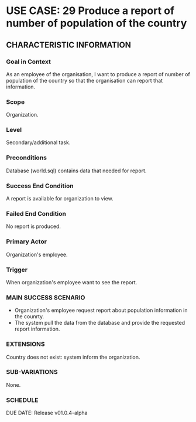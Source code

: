 # USE CASE: 29 Produce a report of number of population of the country
## CHARACTERISTIC INFORMATION
### Goal in Context
As an employee of the organisation, I want to produce a report of number of population of the country so that the organisation can report that information.
### Scope
Organization.

### Level
Secondary/additional task.

### Preconditions
Database (world.sql) contains data that needed for report.

### Success End Condition
A report is available for organization to view.

### Failed End Condition
No report is produced.

### Primary Actor
Organization's employee.

### Trigger
When organization's employee want to see the report.

### MAIN SUCCESS SCENARIO
* Organization's employee request report about population information in the counrty.
* The system pull the data from the database and provide the requested report information.

### EXTENSIONS
Country does not exist:
system inform the organization.

### SUB-VARIATIONS
None.

### SCHEDULE
DUE DATE: Release v01.0.4-alpha
